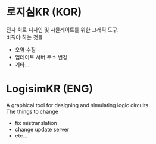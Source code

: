 # 로지심KR (KOR)
전자 회로 디자인 및 시뮬레이트를 위한 그래픽 도구.<br>
바꿔야 하는 것들
- 오역 수정
- 업데이트 서버 주소 변경
- 기타...

# LogisimKR (ENG)
A graphical tool for designing and simulating logic circuits.<br>
The things to change
- fix mistranslation
- change update server
- etc...
